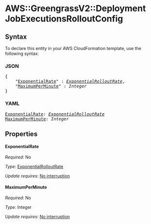 # AWS::GreengrassV2::Deployment JobExecutionsRolloutConfig

## Syntax

To declare this entity in your AWS CloudFormation template, use the following syntax:

### JSON

<pre>
{
    "<a href="#exponentialrate" title="ExponentialRate">ExponentialRate</a>" : <i><a href="exponentialrolloutrate.md">ExponentialRolloutRate</a></i>,
    "<a href="#maximumperminute" title="MaximumPerMinute">MaximumPerMinute</a>" : <i>Integer</i>
}
</pre>

### YAML

<pre>
<a href="#exponentialrate" title="ExponentialRate">ExponentialRate</a>: <i><a href="exponentialrolloutrate.md">ExponentialRolloutRate</a></i>
<a href="#maximumperminute" title="MaximumPerMinute">MaximumPerMinute</a>: <i>Integer</i>
</pre>

## Properties

#### ExponentialRate

_Required_: No

_Type_: <a href="exponentialrolloutrate.md">ExponentialRolloutRate</a>

_Update requires_: [No interruption](https://docs.aws.amazon.com/AWSCloudFormation/latest/UserGuide/using-cfn-updating-stacks-update-behaviors.html#update-no-interrupt)

#### MaximumPerMinute

_Required_: No

_Type_: Integer

_Update requires_: [No interruption](https://docs.aws.amazon.com/AWSCloudFormation/latest/UserGuide/using-cfn-updating-stacks-update-behaviors.html#update-no-interrupt)

